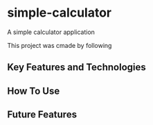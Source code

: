 # simple-calculator
A simple calculator application

This project was cmade by following []()

## Key Features and Technologies

## How To Use

## Future Features
